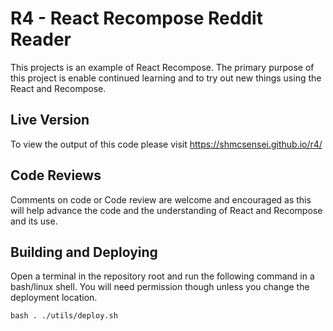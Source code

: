 # R4 - React Recompose Reddit Reader

This projects is an example of React Recompose. The primary purpose of this project is enable continued learning and to try out new things using the React and Recompose.

## Live Version

To view the output of this code please visit https://shmcsensei.github.io/r4/

## Code Reviews

Comments on code or Code review are welcome and encouraged as this will help advance the code and the understanding of React and Recompose and its use.

## Building and Deploying

Open a terminal in the repository root and run the following command in a bash/linux shell. You will need permission though unless you change the deployment location.

```bash . ./utils/deploy.sh```

